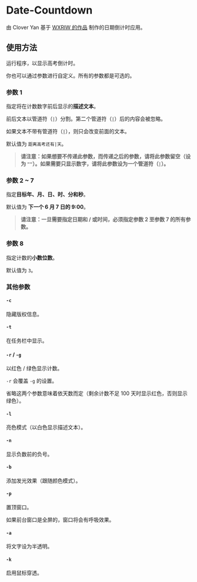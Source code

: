 # Date-Countdown

由 Clover Yan 基于 [WXRIW 的作品](https://github.com/WXRIW/Gaokao-Countdown) 制作的日期倒计时应用。

## 使用方法

运行程序，以显示高考倒计时。

你也可以通过参数进行自定义。所有的参数都是可选的。

### 参数 1

指定将在计数数字前后显示的**描述文本**。

前后文本以管道符（`|`）分割。第二个管道符（`|`）后的内容会被忽略。

如果文本不带有管道符（`|`），则只会改变前面的文本。

默认值为 `距离高考还有|天`。

> **请注意：如果想要不传递此参数，而传递之后的参数，请将此参数留空（设为 `""`）。如果需要只显示数字，请将此参数设为一个管道符（`|`）。**

### 参数 2 ~ 7

指定**目标年、月、日、时、分和秒**。

默认值为 __下一个 6 月 7 日的 9:00__。

> **请注意：一旦需要指定日期和 / 或时间，必须指定参数 2 至参数 7 的所有参数。**

### 参数 8

指定计数的**小数位数**。

默认值为 `3`。

### 其他参数

#### `-c`

隐藏版权信息。

#### `-t`

在任务栏中显示。

#### `-r` / `-g`

以红色 / 绿色显示计数。

`-r` 会覆盖 `-g` 的设置。

省略这两个参数意味着依天数而定（剩余计数不足 100 天时显示红色，否则显示绿色）。

#### `-l`

亮色模式（以白色显示描述文本）。

#### `-n`

显示负数前的负号。

#### `-b`

添加发光效果（跟随颜色模式）。

#### `-p`

置顶窗口。

如果前台窗口是全屏的，窗口将会有呼吸效果。

#### `-a`

将文字设为半透明。

#### `-k`

启用鼠标穿透。
